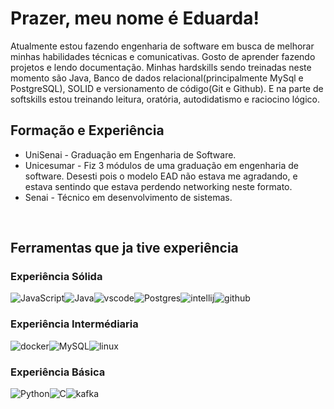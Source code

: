 <h1>Prazer, meu nome é Eduarda!</h1>
  Atualmente estou fazendo engenharia de software em busca de melhorar minhas habilidades técnicas e comunicativas. Gosto de aprender fazendo projetos e lendo documentação. Minhas hardskills sendo treinadas neste momento são Java, Banco de dados relacional(principalmente MySql e PostgreSQL), SOLID e versionamento de código(Git e Github). E na parte de softskills estou treinando leitura, oratória, autodidatismo e raciocino lógico.

## Formação e Experiência

<ul>
  <li>UniSenai - Graduação em Engenharia de Software.</li>
  <li>Unicesumar - Fiz 3 módulos de uma graduação em engenharia de software. Desesti pois o modelo EAD não estava me agradando, e estava sentindo que estava perdendo networking neste formato.</li>
  <li>Senai - Técnico em desenvolvimento de sistemas.</li>
</ul>

<br>

## Ferramentas que ja tive experiência


### Experiência Sólida

 ![JavaScript](https://img.shields.io/badge/JavaScript-F7DF1E?style=for-the-badge&logo=javascript&logoColor=black)![Java](https://img.shields.io/badge/Java-007396?style=for-the-badge&logo=java&logoColor=white)![vscode](https://img.shields.io/badge/Visual%20Studio%20Code-007ACC.svg?style=for-the-badge&logo=Visual-Studio-Code&logoColor=white)![Postgres](https://img.shields.io/badge/postgres-%23316192.svg?style=for-the-badge&logo=postgresql&logoColor=white)![intellij](https://img.shields.io/badge/IntelliJ%20IDEA-000000.svg?style=for-the-badge&logo=IntelliJ-IDEA&logoColor=white)![github](https://img.shields.io/badge/GitHub-181717.svg?style=for-the-badge&logo=GitHub&logoColor=white)

 ### Experiência Intermédiaria
 ![docker](https://img.shields.io/badge/Docker-2496ED.svg?style=for-the-badge&logo=Docker&logoColor=white)![MySQL](https://img.shields.io/badge/mysql-4479A1.svg?style=for-the-badge&logo=mysql&logoColor=white)![linux](https://img.shields.io/badge/Linux-FCC624.svg?style=for-the-badge&logo=Linux&logoColor=black)

### Experiência Básica
![Python](https://img.shields.io/badge/Python-3776AB?style=for-the-badge&logo=python&logoColor=white)![C](https://img.shields.io/badge/C-00599C?style=for-the-badge&logo=c&logoColor=white)![kafka](https://img.shields.io/badge/Apache%20Kafka-231F20.svg?style=for-the-badge&logo=Apache-Kafka&logoColor=white)

